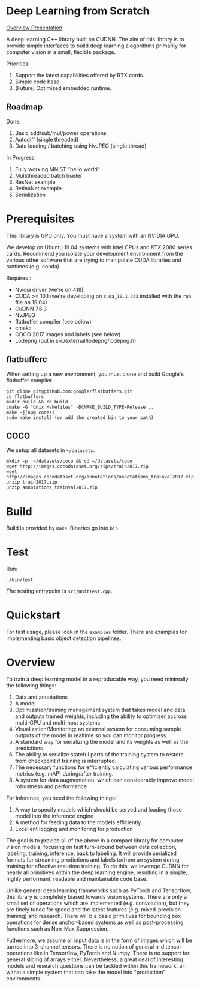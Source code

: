 # Deep Learning from Scratch

[Overview Presentation](https://docs.google.com/presentation/d/13iccyzgeLPLY2YbbjRyn206PnmnWebZJnQ1kIaA85Uk/edit?usp=sharing)

A deep learning C++ library built on CUDNN. The aim of this library is to provide simple interfaces to build deep learning 
alogorithms primarily for computer vision in a small, flexible package.

Priorities:
1. Support the latest capabilities offered by RTX cards. 
2. Simple code base
3. (Future) Optimized embedded runtime.

## Roadmap 

Done: 

1. Basic add/sub/mul/power operations
2. Autodiff (single threaded)
3. Data loading / batching using NvJPEG (single thread)

In Progress:

1. Fully working MNIST "hello world"
2. Multithreaded batch loader
3. ResNet example
4. RetinaNet example
5. Serialization

# Prerequisites

This library is GPU only. You must have a system with an NVIDIA GPU.

We develop on Ubuntu 19.04 systems with Intel CPUs and RTX 2080 series cards. Recommend 
you isolate your development environment from the various other software that are trying 
to manipulate CUDA libraries and runtimes (e.g. conda).

Requires :
- Nvidia driver (we're on 418)
- CUDA >= 10.1 (we're developing on `cuda_10.1.243` installed with the `run` file on 19.04)
- CuDNN 7.6.3 
- NvJPEG
- flatbuffer compiler (see below)
- cmake
- COCO 2017 images and labels (see below)
- Lodepng (put in src/external/lodepng/lodepng.h)

## flatbufferc
When setting up a new environment, you must clone and build Google's flatbuffer compiler.

```
git clone git@github.com:google/flatbuffers.git
cd flatbuffers
mkdir build && cd build
cmake -G "Unix Makefiles" -DCMAKE_BUILD_TYPE=Release ..
make -j[num cores]
sudo make install (or add the created bin to your path)
```

## COCO 

We setup all datasets in `~/datasets`.

```
mkdir -p  ~/datasets/coco && cd ~/datasets/coco
wget http://images.cocodataset.org/zips/train2017.zip
wget http://images.cocodataset.org/annotations/annotations_trainval2017.zip
unzip train2017.zip
unzip annotations_trainval2017.zip
```

# Build

Build is provided by `make`. Binaries go into `bin`.

# Test

Run:

```./bin/test```

The testing entrypoint is `src/UnitTest.cpp`. 

# Quickstart 

For fast usage, please look in the `examples` folder. There are examples for implementing basic object detection pipelines.


# Overview 

To train a deep learning model in a reproducable way, you need minimally the following things:

 1. Data and annotations
 2. A model
 3. Optimization/training management system that takes model and data and outputs trained weights, including the ability to optimizer accross multi-GPU and multi-host systems.
 4. Visualization/Monitoring: an external system for consuming sample outputs of the model in realtime so you can 
 monitor progress.
 5. A standard way for serializing the model and its weights as well as the predictions
 6. The ability to serialize stateful parts of the training system to restore from checkpoint if training is interrupted.
 7. The necessary functions for efficiently calculating various performance metrics (e.g. mAP) during/after training.
 8. A system for data augmentation, which can considerably improve model robustness and performance

For inference, you need the following things:

1. A way to specify models which should be served and loading those model into the inference engine
2. A method for feeding data to the models efficiently.
3. Excellent logging and monitoring for production

The goal is to provide all of the above in a compact library for computer vision models, focusing 
on fast turn-around between data collection, labeling, training, inference, back to labeling. It will provide serialized formats for streaming predictions and labels to/from an system during training for effective real-time training. To do this, we leverage CuDNN for nearly all primitives within the deep learning engine, resulting in a simple, highly performant, readable and maintainable code base. 

Unlike general deep learning frameworks such as PyTorch and Tensorflow, this library is completely biased towards vision systems. There are only a small set of operations which are implemented (e.g. convolution), but they are finely tuned for speed and the latest features (e.g. mixed-precision training) and research. There will b e basic primitives for bounding box operations for dense anchor-based systems as well as post-processing functions such as Non-Max Suppression. 

Futhermore, we assume all input data is in the form of images which will be turned into 3-channel tensors. There is no notion of general n-d tensor operations like in Tensorflow, PyTorch and Numpy. There is no support for general slicing of arrays either. Nevertheless, a great deal of interesting models and research questions can be tackled within this framework, all within a simple system that can take the model into "production" environments.

